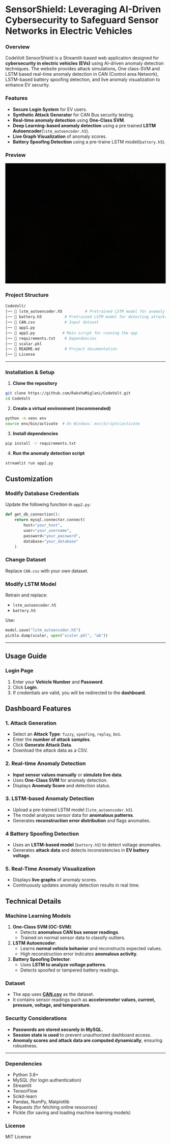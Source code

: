 # SensorShield: Leveraging AI-Driven Cybersecurity to Safeguard Sensor Networks in Electric Vehicles

### Overview  
CodeVolt SensorShield is a Streamlit-based web application designed for **cybersecurity in electric vehicles (EVs)** using AI-driven anomaly detection techniques. The website provides attack simulations, One class-SVM and LSTM based real-time anomaly detection in CAN (Control area Network), LSTM-based battery spoofing detection, and live anomaly visualization to enhance EV security. 

### Features  
- **Secure Login System** for EV users.
- **Synthetic Attack Generator** for CAN Bus security testing.
- **Real-time anomaly detection** using **One-Class SVM**.
- **Deep Learning-based anomaly detection** using a pre trained **LSTM Autoencoder**(`lstm_autoencoder.h5`).
- **Live Graph Visualization** of anomaly scores.
- **Battery Spoofing Detection** using a pre-traine LSTM model(`battery.h5`).

### Preview 
[![Video Preview](image.png)](https://drive.google.com/file/d/1rVNMi8UYEs9T_Mle0LMCWjRgiMvod9mQ/view?usp=sharing)

### Project Structure  
```bash
CodeVolt/
│── 📄 lstm_autoencoder.h5          # Pretrained LSTM model for anomoly detection
│── 📄 battery.h5          # Pretrained LSTM model for detecting attacks on battery
│── 📄 CAN.csv             # Input dataset            
│── 📄 app1.py            
│── 📄 app2.py            # Main script for running the app
│── 📄 requirements.txt    # Dependencies
│── 📄 scalar.pkl          
│── 📄 README.md           # Project documentation
│── 📄 License
```
---
###  Installation & Setup  
1. **Clone the repository**  
```sh
git clone https://github.com/RakshaMiglani/CodeVolt.git  
cd CodeVolt
```
2. **Create a virtual environment (recommended)**  
```sh
python -m venv env  
source env/bin/activate  # On Windows: env\Scripts\activate
```
3. **Install dependencies**  
```sh
pip install -r requirements.txt
```
4. **Run the anomaly detection script**  
```sh
streamlit run app2.py
```
## **Customization**
### **Modify Database Credentials**
Update the following function in `app2.py`:
```python
def get_db_connection():
    return mysql.connector.connect(
        host="your_host",
        user="your_username",
        password="your_password",
        database="your_database"
    )
```

### **Change Dataset**
Replace `CAN.csv` with your own dataset.

### **Modify LSTM Model**
Retrain and replace:
- `lstm_autoencoder.h5`
- `battery.h5`

Use:
```python
model.save("lstm_autoencoder.h5")
pickle.dump(scaler, open("scaler.pkl", "wb"))
```
---

## **Usage Guide**
### **Login Page**
1. Enter your **Vehicle Number** and **Password**.
2. Click **Login**.
3. If credentials are valid, you will be redirected to the **dashboard**.

## **Dashboard Features**
### **1. Attack Generation**
- Select an **Attack Type**: `fuzzy`, `spoofing`, `replay`, `DoS`.
- Enter the **number of attack samples**.
- Click **Generate Attack Data**.
- Download the attack data as a CSV.

### **2️. Real-time Anomaly Detection**
- **Input sensor values manually** or **simulate live data**.
- Uses **One-Class SVM** for anomaly detection.
- Displays **Anomaly Score** and detection status.

### **3️. LSTM-based Anomaly Detection**
- Upload a pre-trained LSTM model (`lstm_autoencoder.h5`).
- The model analyzes sensor data for **anomalous patterns**.
- Generates **reconstruction error distribution** and flags anomalies.

### **4️ Battery Spoofing Detection**
- Uses an **LSTM-based model** (`battery.h5`) to detect voltage anomalies.
- Generates **attack data** and detects inconsistencies in **EV battery voltage**.

### **5️. Real-Time Anomaly Visualization**
- Displays **live graphs** of anomaly scores.
- Continuously updates anomaly detection results in real time.


## **Technical Details**
### **Machine Learning Models**
1. **One-Class SVM (OC-SVM)**:
   - Detects **anomalous CAN bus sensor readings**.
   - Trained on normal sensor data to classify outliers.
2. **LSTM Autoencoder**:
   - Learns **normal vehicle behavior** and reconstructs expected values.
   - High reconstruction error indicates **anomalous activity**.
3. **Battery Spoofing Detector**:
   - Uses **LSTM to analyze voltage patterns**.
   - Detects spoofed or tampered battery readings.

### **Dataset**
- The app uses **[CAN.csv]([https://www.google.com](https://www.kaggle.com/datasets/ankitrajsh/can-bus-anomaly-detection-dataset))** as the dataset.
- It contains sensor readings such as **accelerometer values, current, pressure, voltage, and temperature**.

### **Security Considerations**
- **Passwords are stored securely in MySQL.**
- **Session state is used** to prevent unauthorized dashboard access.
- **Anomaly scores and attack data are computed dynamically**, ensuring robustness.

---

### Dependencies  
- Python 3.8+
- MySQL (for login authentication)
- Streamlit
- TensorFlow
- Scikit-learn
- Pandas, NumPy, Matplotlib
- Requests (for fetching online resources)
- Pickle (for saving and loading machine learning models)

### License  
MIT License  
